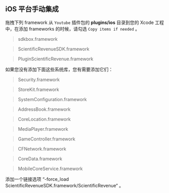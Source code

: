 ## iOS 平台手动集成
拖拽下列 framework 从 `Youtube` 插件包的 __plugins/ios__ 目录到您的 Xcode 工程中，在添加 frameworks 的时候，请勾选 `Copy items if needed` 。

> sdkbox.framework

> ScientificRevenueSDK.framework

> PluginScientificRevenue.framework

如果您没有添加下面这些系统库，您有需要添加它们：

> Security.framework

> StoreKit.framework

> SystemConfiguration.framework

> AddressBook.framework

> CoreLocation.framework

> MediaPlayer.framework

> GameController.framework

> CFNetwork.framework

> CoreData.framework

> MobileCoreService.framework

添加一个链接选项 “-force_load ScientificRevenueSDK.framework/ScientificRevenue“ 。
